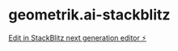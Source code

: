 # geometrik.ai-stackblitz

[Edit in StackBlitz next generation editor ⚡️](https://stackblitz.com/~/github.com/Imsharad/geometrik.ai-stackblitz)